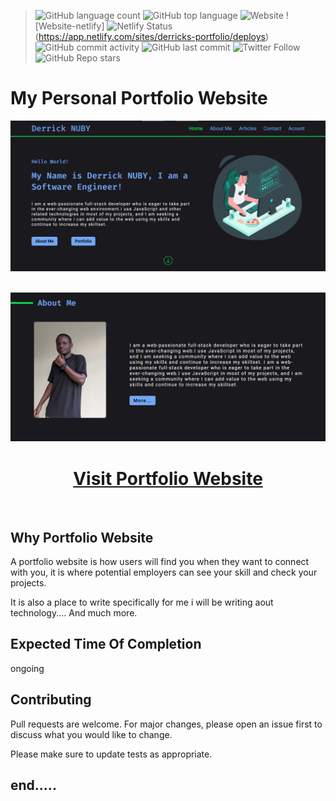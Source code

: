 > ![GitHub language count](https://img.shields.io/github/languages/count/Derrick-Nuby/My-Brand-client) ![GitHub top language](https://img.shields.io/github/languages/top/Derrick-Nuby/My-Brand-client) ![Website](https://img.shields.io/website?up_message=active&url=https%3A%2F%2Fderrick-nuby.github.io%2FMy-Brand-client%2F) ![Website-netlify] ![Netlify Status](https://api.netlify.com/api/v1/badges/1224d92b-de13-48c3-9c96-6e992dadd10c/deploy-status)(https://app.netlify.com/sites/derricks-portfolio/deploys) ![GitHub commit activity](https://img.shields.io/github/commit-activity/w/Derrick-Nuby/My-Brand-client) ![GitHub last commit](https://img.shields.io/github/last-commit/Derrick-Nuby/My-Brand-client) ![Twitter Follow](https://img.shields.io/twitter/follow/derricknuby?style=social) ![GitHub Repo stars](https://img.shields.io/github/stars/Derrick-Nuby/My-Brand-client?style=social)

# My Personal Portfolio Website

![Portfolio image showcasing](./images/project1.png)
<br>
<br>

![Portfolio image showcasing](./images/project2.png)

<h1 align="center">
<a href="https://derrick-nuby.github.io/My-Brand-client/" TARGET="_blank" rel="noreferrer noopener"> Visit Portfolio Website</a> </h1>
<br>

## Why Portfolio Website

A portfolio website is how users will find you when they want to connect with you, it is where potential employers can see your skill and check your projects.

It is also a place to write specifically for me i will be writing aout technology.... And much more.

## Expected Time Of Completion

ongoing

## Contributing

Pull requests are welcome. For major changes, please open an issue first
to discuss what you would like to change.

Please make sure to update tests as appropriate.

## end.....
